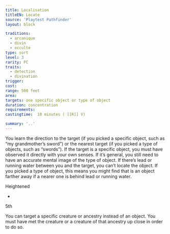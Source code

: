 ```yaml
---
title: Localisation
titleEN: Locate
source: 'Playtest Pathfinder'
layout: block

traditions:
  - arcanique
  - divin
  - occulte
type: sort
level: 3
rarity: PC
traits:
  - detection
  - divination
trigger: 
cost: 
range: 500 feet
area: 
targets: one specific object or type of object
duration: concentration
requirements: 
castingtime:  10 minutes ( [[R]] V)

summary: '..'
---
```

You learn the direction to the target (if you picked a specific object, such as “my grandmother’s sword”) or the nearest target (if you picked a type of objects, such as “swords”). If the target is a specific object, you must have observed it directly with your own senses. If it’s general, you still need to have an accurate mental image of the type of object. If there’s lead or running water between you and the target, you can’t locate the object. If you picked a type of object, this means you might find that is an object farther away if a nearer one is behind lead or running water.

Heightened

-

5th

You can target a specific creature or ancestry instead of an object. You must have met the creature or a creature of that ancestry up close in order to do so.